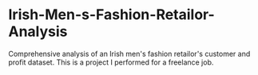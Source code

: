 # Irish-Men-s-Fashion-Retailor-Analysis
Comprehensive analysis of an Irish men's fashion retailor's customer and profit dataset.
This is a project I performed for a freelance job.
